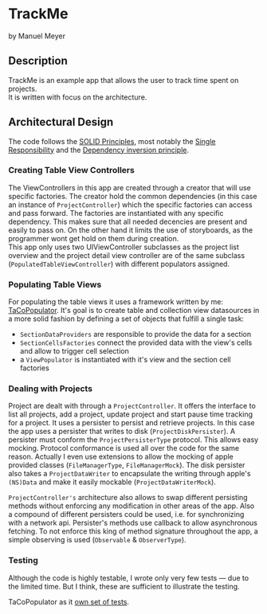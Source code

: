# TrackMe

by Manuel Meyer

## Description

TrackMe is an example app that allows the user to track time spent on projects.  
It is written with focus on the architecture.

## Architectural Design

The code follows the [SOLID Principles][solid], most notably the [Single Responsibility][srp]
and the [Dependency inversion principle][dip].

### Creating Table View Controllers

The ViewControllers in this app are created through a creator that will use specific factories.
The creator hold the common dependencies (in this case an instance of `ProjectController`) which the
specific factories can access and pass forward. The factories are instantiated with any specific
dependency. This makes sure that all needed decencies are present and easily to pass on.
On the other hand it limits the use of storyboards, as the programmer wont get hold on them
during creation.  
This app only uses two UIViewController subclasses as the project list overview and the project
detail view controller are of the same subclass (`PopulatedTableViewController`) with different
populators assigned.

### Populating Table Views

For populating the table views it uses a framework written by me: [TaCoPopulator][taco].
It's goal is to create table and collection view datasources in a more solid fashion by
defining a set of objects that fulfill a single task:

* `SectionDataProviders` are responsible to provide the data for a section
* `SectionCellsFactories` connect the provided data with the view's cells and allow to trigger
cell selection
* a `ViewPopulator` is instantiated with it's view and the section cell factories

### Dealing with Projects

Project are dealt with through a `ProjectController`. It offers the interface to list all
projects, add a project, update project and start pause time tracking for a project. It uses a
persister to persist and retrieve projects. In this case the app uses a persister that writes to
disk (`ProjectDiskPersister`). A persister must conform the `ProjectPersisterType` protocol. This
allows easy mocking. Protocol conformance is used all over the code for the same reason. Actually
I even use extensions to allow the mocking of apple provided classes (`FileManagerType`,
`FileManagerMock`). The disk persister also takes a `ProjectDataWriter` to encapsulate the writing
through apple's `(NS)Data` and make it easily mockable (`ProjectDataWriterMock`).

`ProjectController's` architecture also allows to swap different persisting methods without
enforcing any modification in other areas of the app. Also a compound of different persisters
could be used, i.e. for synchronizing with a network api. Persister's methods use callback to
allow asynchronous fetching. To not enforce this king of method signature throughout the app, a
simple observing is used (`Observable` & `ObserverType`).

### Testing

Although the code is highly testable, I wrote only very few tests — due to the limited time.
But I think, these are sufficient to illustrate the testing.  

TaCoPopulator as it [own set of tests][ofatests].

[solid]: https://en.wikipedia.org/wiki/SOLID_(object-oriented_design)
[srp]: https://en.wikipedia.org/wiki/Single_responsibility_principle
[dip]: https://en.wikipedia.org/wiki/Dependency_inversion_principle
[taco]: https://github.com/vikingosegundo/TaCoPopulator/
[ofatests]: https://github.com/vikingosegundo/TaCoPopulator/blob/master/Example/Tests/Tests.swift
